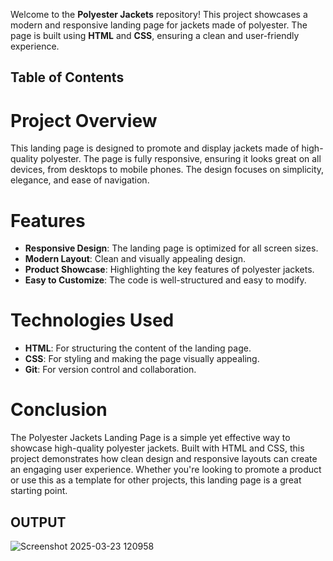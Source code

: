 Welcome to the **Polyester Jackets** repository! This project showcases a modern and responsive landing page for jackets made of polyester. The page is built using **HTML** and **CSS**, ensuring a clean and user-friendly experience.

## Table of Contents ##

# Project Overview

This landing page is designed to promote and display jackets made of high-quality polyester. The page is fully responsive, ensuring it looks great on all devices, from desktops to mobile phones. The design focuses on simplicity, elegance, and ease of navigation.

# Features

- **Responsive Design**: The landing page is optimized for all screen sizes.
- **Modern Layout**: Clean and visually appealing design.
- **Product Showcase**: Highlighting the key features of polyester jackets.
- **Easy to Customize**: The code is well-structured and easy to modify.

# Technologies Used

- **HTML**: For structuring the content of the landing page.
- **CSS**: For styling and making the page visually appealing.
- **Git**: For version control and collaboration.

# Conclusion

The Polyester Jackets Landing Page is a simple yet effective way to showcase high-quality polyester jackets. Built with HTML and CSS, this project demonstrates how clean design and responsive layouts can create an engaging user experience. Whether you're looking to promote a product or use this as a template for other projects, this landing page is a great starting point.

## OUTPUT ##


![Screenshot 2025-03-23 120958](https://github.com/user-attachments/assets/f238d81b-db78-48d8-b8f5-04d7225c4e51)
